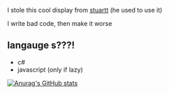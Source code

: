 I stole this cool display from [stuartt](https://github.com/RealMCoded) (he used to use it)

I write bad code, then make it worse

## langauge s???!
- c#
- javascript (only if lazy)

[![Anurag's GitHub stats](https://github-readme-stats.vercel.app/api?username=zai-tm&count_private=true&theme=cobalt)](https://github.com/anuraghazra/github-readme-stats)
<!--
**zai-tm/zai-tm** is a ✨ _special_ ✨ repository because its `README.md` (this file) appears on your GitHub profile.

Here are some ideas to get you started:

- 🔭 I’m currently working on ...
- 🌱 I’m currently learning ...
- 👯 I’m looking to collaborate on ...
- 🤔 I’m looking for help with ...
- 💬 Ask me about ...
- 📫 How to reach me: ...
- 😄 Pronouns: ...
- ⚡ Fun fact: ...
-->
